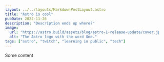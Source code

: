 ```yaml
---
layout: ../../layouts/MarkdownPostLayout.astro
title: "Astro is cool"
pubDate: 2022-11-26
description: "Description ends up where?"
image:
  url: "https://astro.build/assets/blog/astro-1-release-update/cover.jpeg"
  alt: "The Astro logo with the word One."
tags: ["astro", "twitch", "learning in public", "tech"]
---
```


Some content
